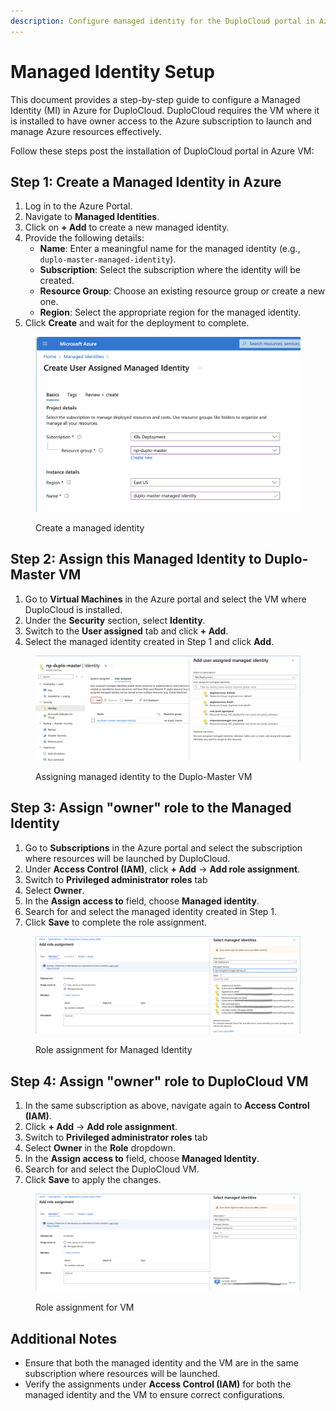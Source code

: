 ```yaml
---
description: Configure managed identity for the DuploCloud portal in Azure.
---
```


# Managed Identity Setup

This document provides a step-by-step guide to configure a Managed Identity (MI) in Azure for DuploCloud. DuploCloud requires the VM where it is installed to have owner access to the Azure subscription to launch and manage Azure resources effectively.

Follow these steps post the installation of DuploCloud portal in Azure VM:

## Step 1: Create a Managed Identity in Azure

1. Log in to the Azure Portal.
2. Navigate to **Managed Identities**.
3. Click on **+ Add** to create a new managed identity.
4. Provide the following details:
   * **Name**: Enter a meaningful name for the managed identity (e.g., `duplo-master-managed-identity`).
   * **Subscription**: Select the subscription where the identity will be created.
   * **Resource Group**: Choose an existing resource group or create a new one.
   * **Region**: Select the appropriate region for the managed identity.
5. Click **Create** and wait for the deployment to complete.

<figure><img src="../../.gitbook/assets/image (1).png" alt=""><figcaption><p>Create a managed identity</p></figcaption></figure>

## Step 2: Assign this Managed Identity to Duplo-Master VM

1. Go to **Virtual Machines** in the Azure portal and select the VM where DuploCloud is installed.
2. Under the **Security** section, select **Identity**.
3. Switch to the **User assigned** tab and click **+ Add**.
4. Select the managed identity created in Step 1 and click **Add**.

<figure><img src="../../.gitbook/assets/image (1) (1).png" alt=""><figcaption><p>Assigning managed identity to the Duplo-Master VM</p></figcaption></figure>

## Step 3: Assign "owner" role to the Managed Identity

1. Go to **Subscriptions** in the Azure portal and select the subscription where resources will be launched by DuploCloud.
2. Under **Access Control (IAM)**, click **+ Add** -> **Add role assignment**.
3. Switch to **Privileged administrator roles** tab
4. Select **Owner**.
5. In the **Assign access to** field, choose **Managed identity**.
6. Search for and select the managed identity created in Step 1.
7. Click **Save** to complete the role assignment.

<figure><img src="../../.gitbook/assets/image (2).png" alt=""><figcaption><p>Role assignment for Managed Identity</p></figcaption></figure>

## Step 4: Assign "owner" role to DuploCloud VM

1. In the same subscription as above, navigate again to **Access Control (IAM)**.
2. Click **+ Add** -> **Add role assignment**.
3. Switch to **Privileged administrator roles** tab
4. Select **Owner** in the **Role** dropdown.
5. In the **Assign access to** field, choose **Managed Identity**.
6. Search for and select the DuploCloud VM.
7. Click **Save** to apply the changes.

<figure><img src="../../.gitbook/assets/image (3).png" alt=""><figcaption><p>Role assignment for VM</p></figcaption></figure>

## Additional Notes

* Ensure that both the managed identity and the VM are in the same subscription where resources will be launched.
* Verify the assignments under **Access Control (IAM)** for both the managed identity and the VM to ensure correct configurations.



